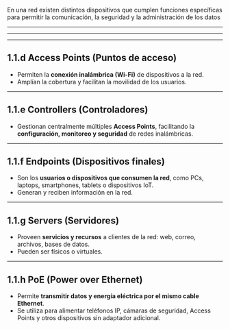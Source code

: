 En una red existen distintos dispositivos que cumplen funciones específicas para permitir la comunicación, la seguridad y la administración de los datos



---

---

--- 
## 1.1.d Access Points (Puntos de acceso)

- Permiten la **conexión inalámbrica (Wi-Fi)** de dispositivos a la red.
- Amplían la cobertura y facilitan la movilidad de los usuarios.
---
## 1.1.e Controllers (Controladores)

- Gestionan centralmente múltiples **Access Points**, facilitando la **configuración, monitoreo y seguridad** de redes inalámbricas.
---
## 1.1.f Endpoints (Dispositivos finales)

- Son los **usuarios o dispositivos que consumen la red**, como PCs, laptops, smartphones, tablets o dispositivos IoT.
- Generan y reciben información en la red.
--- 
## 1.1.g Servers (Servidores)

- Proveen **servicios y recursos** a clientes de la red: web, correo, archivos, bases de datos.
- Pueden ser físicos o virtuales.
---
## 1.1.h PoE (Power over Ethernet)

- Permite **transmitir datos y energía eléctrica por el mismo cable Ethernet**.
- Se utiliza para alimentar teléfonos IP, cámaras de seguridad, Access Points y otros dispositivos sin adaptador adicional.